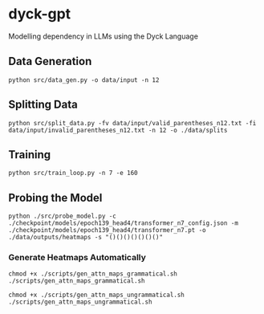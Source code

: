 # dyck-gpt
Modelling dependency in LLMs using the Dyck Language

## Data Generation
```
python src/data_gen.py -o data/input -n 12
```
## Splitting Data
```
python src/split_data.py -fv data/input/valid_parentheses_n12.txt -fi data/input/invalid_parentheses_n12.txt -n 12 -o ./data/splits
```
## Training
```
python src/train_loop.py -n 7 -e 160
```

## Probing the Model
```
python ./src/probe_model.py -c ./checkpoint/models/epoch139_head4/transformer_n7_config.json -m ./checkpoint/models/epoch139_head4/transformer_n7.pt -o ./data/outputs/heatmaps -s "()()()()()()()"
```

### Generate Heatmaps Automatically
```
chmod +x ./scripts/gen_attn_maps_grammatical.sh
./scripts/gen_attn_maps_grammatical.sh

chmod +x ./scripts/gen_attn_maps_ungrammatical.sh
./scripts/gen_attn_maps_ungrammatical.sh
```